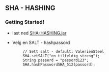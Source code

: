 ## SHA - HASHING

### Getting Started!

* last ned <a href="https://github.com/h181221/h181221.github.io/raw/master/dat104/SHA-Hashing/Kryptografi.jar" download>SHA-HASHING.jar</a>

* Velg en SALT - hashpassord

```
        // Sett salt - default: ValerienSteel
        SHA.setSALT("en tilfeldig streng"); 
        String passord = "passord123";
        SHA.hashPasswordSHA_512(passord);
```

